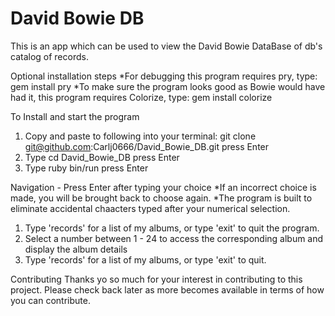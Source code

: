 # David Bowie DB

This is an app which can be used to view the David Bowie DataBase of db's catalog of records.

Optional installation steps
*For debugging this program requires pry, type: gem install pry
*To make sure the program looks good as Bowie would have had it, this program requires Colorize, type: gem install colorize

To Install and start the program
1) Copy and paste to following into your terminal: 
   git clone git@github.com:Carlj0666/David_Bowie_DB.git
   press Enter
2) Type cd David_Bowie_DB
   press Enter
3) Type ruby bin/run
   press Enter
   
Navigation - Press Enter after typing your choice
*If an incorrect choice is made, you will be brought back to choose again.
*The program is built to eliminate accidental chaacters typed after your numerical selection.
1) Type 'records' for a list of my albums, or type 'exit' to quit the program.
2) Select a number between 1 - 24 to access the corresponding album and display the album details
3) Type 'records' for a list of my albums, or type 'exit' to quit.

Contributing
Thanks yo so much for your interest in contributing to this project. Please check back later as more becomes available in terms of how you can contribute.

